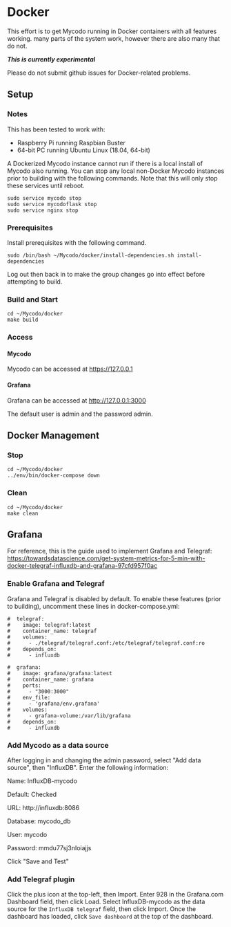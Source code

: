 # Docker

This effort is to get Mycodo running in Docker containers with all features working. many parts of the system work, however there are also many that do not.

***This is currently experimental***

Please do not submit github issues for Docker-related problems.

## Setup

### Notes

This has been tested to work with:

-  Raspberry Pi running Raspbian Buster
-  64-bit PC running Ubuntu Linux (18.04, 64-bit)

A Dockerized Mycodo instance cannot run if there is a local install of Mycodo also running. You can stop any local non-Docker Mycodo instances prior to building with the following commands. Note that this will only stop these services until reboot.

```shell script
sudo service mycodo stop
sudo service mycodoflask stop
sudo service nginx stop
```

### Prerequisites

Install prerequisites with the following command.

```shell script
sudo /bin/bash ~/Mycodo/docker/install-dependencies.sh install-dependencies
```

Log out then back in to make the group changes go into effect before attempting to build.

### Build and Start

```shell script
cd ~/Mycodo/docker
make build
```

### Access

#### Mycodo

Mycodo can be accessed at https://127.0.0.1

#### Grafana

Grafana can be accessed at http://127.0.0.1:3000

The default user is admin and the password admin.

## Docker Management

### Stop

```shell script
cd ~/Mycodo/docker
../env/bin/docker-compose down
```

### Clean

```shell script
cd ~/Mycodo/docker
make clean
```

## Grafana

For reference, this is the guide used to implement Grafana and Telegraf: https://towardsdatascience.com/get-system-metrics-for-5-min-with-docker-telegraf-influxdb-and-grafana-97cfd957f0ac

### Enable Grafana and Telegraf

Grafana and Telegraf is disabled by default. To enable these features (prior to building), uncomment these lines in docker-compose.yml:

```
#  telegraf:
#    image: telegraf:latest
#    container_name: telegraf
#    volumes:
#      - ./telegraf/telegraf.conf:/etc/telegraf/telegraf.conf:ro
#    depends_on:
#      - influxdb

#  grafana:
#    image: grafana/grafana:latest
#    container_name: grafana
#    ports:
#      - "3000:3000"
#    env_file:
#      - 'grafana/env.grafana'
#    volumes:
#      - grafana-volume:/var/lib/grafana
#    depends_on:
#      - influxdb
```

### Add Mycodo as a data source

After logging in and changing the admin password, select "Add data source", then "InfluxDB". Enter the following information:

Name: InfluxDB-mycodo

Default: Checked

URL: http://influxdb:8086

Database: mycodo_db

User: mycodo

Password: mmdu77sj3nIoiajjs

Click "Save and Test"

### Add Telegraf plugin

Click the plus icon at the top-left, then Import. Enter 928 in the Grafana.com Dashboard field, then click Load. Select InfluxDB-mycodo as the data source for the ```InfluxDB telegraf``` field, then click Import. Once the dashboard has loaded, click ```Save dashboard``` at the top of the dashboard.
